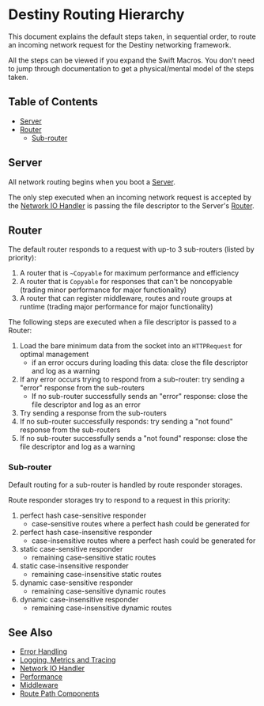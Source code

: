# Destiny Routing Hierarchy

This document explains the default steps taken, in sequential order, to route an incoming network request for the Destiny networking framework.

All the steps can be viewed if you expand the Swift Macros. You don't need to jump through documentation to get a physical/mental model of the steps taken.

## Table of Contents
- [Server](#server)
- [Router](#router)
  - [Sub-router](#sub-router)

## Server

All network routing begins when you boot a [Server](#server).

The only step executed when an incoming network request is accepted by the [Network IO Handler](https://github.com/RandomHashTags/destiny/tree/main/Sources/Documentation.docc/NetworkIOHandler.md) is passing the file descriptor to the Server's [Router](#router).

## Router

The default router responds to a request with up-to 3 sub-routers (listed by priority):
1. A router that is `~Copyable` for maximum performance and efficiency
2. A router that is `Copyable` for responses that can't be noncopyable (trading minor performance for major functionality)
3. A router that can register middleware, routes and route groups at runtime (trading major performance for major functionality)

The following steps are executed when a file descriptor is passed to a Router:

1. Load the bare minimum data from the socket into an `HTTPRequest` for optimal management
    - if an error occurs during loading this data: close the file descriptor and log as a warning
2. If any error occurs trying to respond from a sub-router: try sending a "error" response from the sub-routers
    - If no sub-router successfully sends an "error" response: close the file descriptor and log as an error
3. Try sending a response from the sub-routers
4. If no sub-router successfully responds: try sending a "not found" response from the sub-routers
5. If no sub-router successfully sends a "not found" response: close the file descriptor and log as a warning


### Sub-router

Default routing for a sub-router is handled by route responder storages.

Route responder storages try to respond to a request in this priority:

1. perfect hash case-sensitive responder
    - case-sensitive routes where a perfect hash could be generated for
2. perfect hash case-insensitive responder
    - case-insensitive routes where a perfect hash could be generated for
3. static case-sensitive responder
    - remaining case-sensitive static routes
4. static case-insensitive responder
    - remaining case-insensitive static routes
5. dynamic case-sensitive responder
    - remaining case-sensitive dynamic routes
6. dynamic case-insensitive responder
    - remaining case-insensitive dynamic routes


## See Also
- [Error Handling](https://github.com/RandomHashTags/destiny/tree/main/Sources/Documentation.docc/ErrorHandling.md)
- [Logging, Metrics and Tracing](https://github.com/RandomHashTags/destiny/tree/main/Sources/Documentation.docc/LoggingMetricsTracing.md)
- [Network IO Handler](https://github.com/RandomHashTags/destiny/tree/main/Sources/Documentation.docc/NetworkIOHandler.md)
- [Performance](https://github.com/RandomHashTags/destiny/tree/main/Sources/Documentation.docc/Performance.md)
- [Middleware](https://github.com/RandomHashTags/destiny/tree/main/Sources/Documentation.docc/Middleware.md)
- [Route Path Components](https://github.com/RandomHashTags/destiny/tree/main/Sources/Documentation.docc/RoutePathComponents.md)